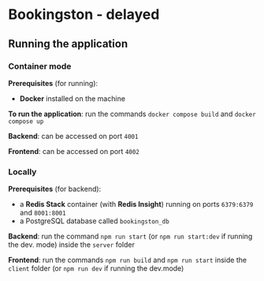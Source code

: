 # Bookingston - delayed

## Running the application

### Container mode

**Prerequisites** (for running):

- **Docker** installed on the machine

**To run the application**: run the commands `docker compose build` and `docker compose up`

**Backend**: can be accessed on port `4001`

**Frontend**: can be accessed on port `4002`

### Locally

**Prerequisites** (for backend):

- a **Redis Stack** container (with **Redis Insight**) running on ports `6379:6379` and `8001:8001`
- a PostgreSQL database called `bookingston_db`

**Backend**: run the command `npm run start` (or `npm run start:dev` if running the dev. mode) inside the `server` folder

**Frontend**: run the commands `npm run build` and `npm run start` inside the `client` folder (or `npm run dev` if running the dev.mode)

